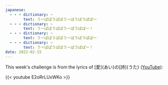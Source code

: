```yaml
---
japanese:
  - - - dictionary: ~
        text: うーぱぱうぱぱうーぱうぱうぱぱー
  - - - dictionary: ~
        text: うーぱぱうぱぱうーぱうぱぱー！
  - - - dictionary: ~
        text: うーぱぱうぱぱうーぱうぱうぱぱー
  - - - dictionary: ~
        text: うーぱぱうぱぱうーぱうぱぱー！
date: 2022-02-15
---
```


This week's challenge is from the lyrics of [愛]{あい}の[詩]{うた} ([YouTube](https://www.youtube.com/watch?v=E2oRrLUxWKo)):

{{< youtube E2oRrLUxWKo >}}
